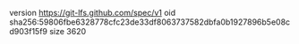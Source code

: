 version https://git-lfs.github.com/spec/v1
oid sha256:59806fbe6328778cfc23de33df8063737582dbfa0b1927896b5e08cd903f15f9
size 3620
